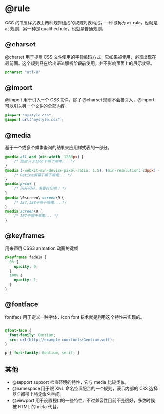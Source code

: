# @rule

CSS 的顶层样式表由两种规则组成的规则列表构成，一种被称为 at-rule，也就是 at 规则，另一种是 qualified rule，也就是普通规则。

## @charset

@charset 用于提示 CSS 文件使用的字符编码方式，它如果被使用，必须出现在最前面。这个规则只在给出语法解析阶段前使用，并不影响页面上的展示效果。

```css
@charset "utf-8";
```

## @import

@import 用于引入一个 CSS 文件，除了 @charset 规则不会被引入，@import 可以引入另一个文件的全部内容。

```css
@import "mystyle.css";
@import url("mystyle.css");
```

## @media

基于一个或多个媒体查询的结果来应用样式表的一部分。

```css
@media all and (min-width: 1280px) {
    /* 宽度大于1280干嘛干嘛嘞... */ 
}
@media (-webkit-min-device-pixel-ratio: 1.5), (min-resolution: 2dppx) { 
    /* Retina屏幕干嘛干嘛嘞... */ 
}
@media print {
    /* 闪开闪开，我要打印啦！ */ 
}
@media \0screen\,screen\9 {
    /* IE7,IE8干嘛干嘛嘞... */ 
}
@media screen\9 {
    /* IE7干嘛干嘛嘞... */ 
}
```

## @keyframes

用来声明 CSS3 animation 动画关键帧

```css
@keyframes fadeIn {
  0% {
    opacity: 0;
  }
  100% {
    opacity: 1;
  }
}
```

## @fontface

fontface 用于定义一种字体，icon font 技术就是利用这个特性来实现的。

```css

@font-face {
  font-family: Gentium;
  src: url(http://example.com/fonts/Gentium.woff);
}

p { font-family: Gentium, serif; }
```

## 其他

* @support support 检查环境的特性，它与 media 比较类似。
* @namespace 用于跟 XML 命名空间配合的一个规则，表示内部的 CSS 选择器全都带上特定命名空间。
* @viewport 用于设置视口的一些特性，不过兼容性目前不是很好，多数时候被 HTML 的 meta 代替。

